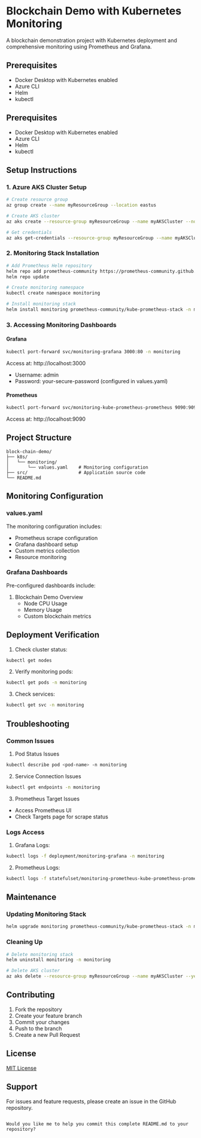 # Blockchain Demo with Kubernetes Monitoring

A blockchain demonstration project with Kubernetes deployment and comprehensive monitoring using Prometheus and Grafana.

## Prerequisites

- Docker Desktop with Kubernetes enabled
- Azure CLI
- Helm
- kubectl

## Prerequisites

- Docker Desktop with Kubernetes enabled
- Azure CLI
- Helm
- kubectl

## Setup Instructions

### 1. Azure AKS Cluster Setup

```bash
# Create resource group
az group create --name myResourceGroup --location eastus

# Create AKS cluster
az aks create --resource-group myResourceGroup --name myAKSCluster --node-count 2 --node-vm-size Standard_B2s --enable-addons monitoring --generate-ssh-keys

# Get credentials
az aks get-credentials --resource-group myResourceGroup --name myAKSCluster
```

### 2. Monitoring Stack Installation

```bash
# Add Prometheus Helm repository
helm repo add prometheus-community https://prometheus-community.github.io/helm-charts
helm repo update

# Create monitoring namespace
kubectl create namespace monitoring

# Install monitoring stack
helm install monitoring prometheus-community/kube-prometheus-stack -n monitoring -f k8s/monitoring/values.yaml
```

### 3. Accessing Monitoring Dashboards

#### Grafana
```bash
kubectl port-forward svc/monitoring-grafana 3000:80 -n monitoring
```
Access at: http://localhost:3000
- Username: admin
- Password: your-secure-password (configured in values.yaml)

#### Prometheus
```bash
kubectl port-forward svc/monitoring-kube-prometheus-prometheus 9090:9090 -n monitoring
```
Access at: http://localhost:9090

## Project Structure

```
block-chain-demo/
├── k8s/
│   └── monitoring/
│       └── values.yaml    # Monitoring configuration
├── src/                   # Application source code
└── README.md
```

## Monitoring Configuration

### values.yaml
The monitoring configuration includes:
- Prometheus scrape configuration
- Grafana dashboard setup
- Custom metrics collection
- Resource monitoring

### Grafana Dashboards
Pre-configured dashboards include:
1. Blockchain Demo Overview
   - Node CPU Usage
   - Memory Usage
   - Custom blockchain metrics

## Deployment Verification

1. Check cluster status:
```bash
kubectl get nodes
```

2. Verify monitoring pods:
```bash
kubectl get pods -n monitoring
```

3. Check services:
```bash
kubectl get svc -n monitoring
```

## Troubleshooting

### Common Issues

1. Pod Status Issues
```bash
kubectl describe pod <pod-name> -n monitoring
```

2. Service Connection Issues
```bash
kubectl get endpoints -n monitoring
```

3. Prometheus Target Issues
- Access Prometheus UI
- Check Targets page for scrape status

### Logs Access

1. Grafana Logs:
```bash
kubectl logs -f deployment/monitoring-grafana -n monitoring
```

2. Prometheus Logs:
```bash
kubectl logs -f statefulset/monitoring-prometheus-kube-prometheus-prometheus -n monitoring
```

## Maintenance

### Updating Monitoring Stack

```bash
helm upgrade monitoring prometheus-community/kube-prometheus-stack -n monitoring -f k8s/monitoring/values.yaml
```

### Cleaning Up

```bash
# Delete monitoring stack
helm uninstall monitoring -n monitoring

# Delete AKS cluster
az aks delete --resource-group myResourceGroup --name myAKSCluster --yes
```

## Contributing

1. Fork the repository
2. Create your feature branch
3. Commit your changes
4. Push to the branch
5. Create a new Pull Request

## License

[MIT License](LICENSE)

## Support

For issues and feature requests, please create an issue in the GitHub repository.
```

Would you like me to help you commit this complete README.md to your repository?
